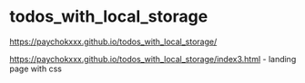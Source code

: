 # todos_with_local_storage
https://paychokxxx.github.io/todos_with_local_storage/

https://paychokxxx.github.io/todos_with_local_storage/index3.html - landing page with css 
